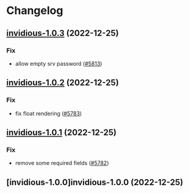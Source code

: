 # Changelog



## [invidious-1.0.3](https://github.com/truecharts/charts/compare/invidious-1.0.2...invidious-1.0.3) (2022-12-25)

### Fix

- allow empty srv password ([#5813](https://github.com/truecharts/charts/issues/5813))
  
  


## [invidious-1.0.2](https://github.com/truecharts/charts/compare/invidious-1.0.1...invidious-1.0.2) (2022-12-25)

### Fix

- fix float rendering ([#5783](https://github.com/truecharts/charts/issues/5783))
  
  


## [invidious-1.0.1](https://github.com/truecharts/charts/compare/invidious-1.0.0...invidious-1.0.1) (2022-12-25)

### Fix

- remove some required fields ([#5782](https://github.com/truecharts/charts/issues/5782))
  
  


## [invidious-1.0.0]invidious-1.0.0 (2022-12-25)

